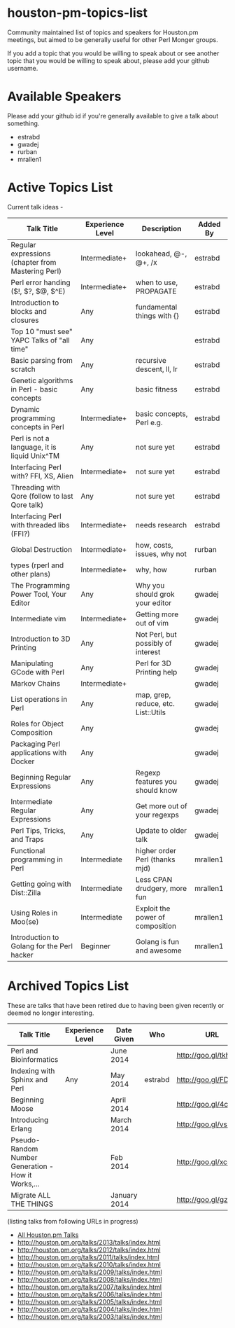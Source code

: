 houston-pm-topics-list
======================

Community maintained list of topics and speakers for Houston.pm meetings, but aimed to be generally useful for other Perl Monger groups.

If you add a topic that you would be willing to speak about or see another topic that you would be willing to speak about, please add your github username.

Available Speakers
=================

Please add your github id if you're generally available to give a talk about something.

   * estrabd
   * gwadej
   * rurban
   * mrallen1  

Active Topics List
==================

Current talk ideas -

| Talk Title                                         | Experience Level  | Description                        | Added By |
|----------------------------------------------------|-------------------|------------------------------------|----------|
| Regular expressions (chapter from Mastering Perl)  | Intermediate+     | lookahead, @-, @+, /x              | estrabd  |
| Perl error handing ($!, $?, $@, $^E)               | Intermediate+     | when to use, PROPAGATE             | estrabd  |
| Introduction to blocks and closures                | Any               | fundamental things with {}         | estrabd  |
| Top 10 "must see" YAPC Talks of "all time"         | Any               |                                    | estrabd  |
| Basic parsing from scratch                         | Any               | recursive descent, ll, lr          | estrabd  |
| Genetic algorithms in Perl - basic concepts        | Any               | basic fitness                      | estrabd  |
| Dynamic programming concepts in Perl               | Intermediate+     | basic concepts, Perl e.g.          | estrabd  |
| Perl is not a language, it is liquid Unix^TM       | Any               | not sure yet                       | estrabd  |
| Interfacing Perl with? FFI, XS, Alien              | Intermediate+     | not sure yet                       | estrabd  |
| Threading with Qore (follow to last Qore talk)     | Any               | not sure yet                       | estrabd  |
| Interfacing Perl with threaded libs (FFI?)         | Intermediate+     | needs research                     | estrabd  |
| Global Destruction                                 | Intermediate+     | how, costs, issues, why not        | rurban   |
| types (rperl and other plans)                      | Intermediate+     | why, how                           | rurban   |
| The Programming Power Tool, Your Editor            | Any               | Why you should grok your editor    | gwadej   |
| Intermediate vim                                   | Intermediate+     | Getting more out of vim            | gwadej   |
| Introduction to 3D Printing                        | Any               | Not Perl, but possibly of interest | gwadej   |
| Manipulating GCode with Perl                       | Any               | Perl for 3D Printing help          | gwadej   |
| Markov Chains                                      | Intermediate+     |                                    | gwadej   |
| List operations in Perl                            | Any               | map, grep, reduce, etc. List::Utils| gwadej   |
| Roles for Object Composition                       | Any               |                                    | gwadej   |
| Packaging Perl applications with Docker            | Any               |                                    | gwadej   |
| Beginning Regular Expressions                      | Any               | Regexp features you should know    | gwadej   |
| Intermediate Regular Expressions                   | Any               | Get more out of your regexps       | gwadej   |
| Perl Tips, Tricks, and Traps                       | Any               | Update to older talk               | gwadej   |
| Functional programming in Perl                     | Intermediate      | higher order Perl (thanks mjd)     | mrallen1  |
| Getting going with Dist::Zilla                     | Intermediate      | Less CPAN drudgery, more fun       | mrallen1  |
| Using Roles in Moo(se)                             | Intermediate      | Exploit the power of composition   | mrallen1  |
| Introduction to Golang for the Perl hacker         | Beginner          | Golang is fun and awesome          | mrallen1  |

Archived Topics List
====================

These are talks that have been retired due to having been given recently or deemed no longer interesting.

| Talk Title                                         | Experience Level  | Date Given   |   Who    | URL                  |
|----------------------------------------------------|-------------------|--------------|----------|----------------------|
| Perl and Bioinformatics                            |                   | June 2014    |          | http://goo.gl/tkhonM |
| Indexing with Sphinx and Perl                      | Any               | May 2014     | estrabd  | http://goo.gl/FDGHSy |
| Beginning Moose                                    |                   | April 2014   |          | http://goo.gl/4cvQUD |
| Introducing Erlang                                 |                   | March 2014   |          | http://goo.gl/vs7r1u |
| Pseudo-Random Number Generation - How it Works,... |                   | Feb 2014     |          | http://goo.gl/xco53e |
| Migrate ALL THE THINGS                             |                   | January 2014 |          | http://goo.gl/gzGUuV |

(listing talks from following URLs in progress)

   * [All Houston.pm Talks](http://houston.pm.org/talks/)
   * http://houston.pm.org/talks/2013/talks/index.html
   * http://houston.pm.org/talks/2012/talks/index.html
   * http://houston.pm.org/talks/2011/talks/index.html
   * http://houston.pm.org/talks/2010/talks/index.html
   * http://houston.pm.org/talks/2009/talks/index.html
   * http://houston.pm.org/talks/2008/talks/index.html
   * http://houston.pm.org/talks/2007/talks/index.html
   * http://houston.pm.org/talks/2006/talks/index.html
   * http://houston.pm.org/talks/2005/talks/index.html
   * http://houston.pm.org/talks/2004/talks/index.html
   * http://houston.pm.org/talks/2003/talks/index.html
